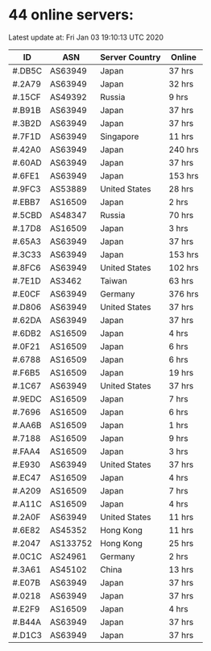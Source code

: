 # 44 online servers:

Latest update at: Fri Jan 03 19:10:13 UTC 2020

| ID | ASN | Server Country | Online |
| -- | --- | -------------- | ------ |
| #.DB5C | AS63949 | Japan | 37 hrs |
| #.2A79 | AS63949 | Japan | 32 hrs |
| #.15CF | AS49392 | Russia | 9 hrs |
| #.B91B | AS63949 | Japan | 37 hrs |
| #.3B2D | AS63949 | Japan | 37 hrs |
| #.7F1D | AS63949 | Singapore | 11 hrs |
| #.42A0 | AS63949 | Japan | 240 hrs |
| #.60AD | AS63949 | Japan | 37 hrs |
| #.6FE1 | AS63949 | Japan | 153 hrs |
| #.9FC3 | AS53889 | United States | 28 hrs |
| #.EBB7 | AS16509 | Japan | 2 hrs |
| #.5CBD | AS48347 | Russia | 70 hrs |
| #.17D8 | AS16509 | Japan | 3 hrs |
| #.65A3 | AS63949 | Japan | 37 hrs |
| #.3C33 | AS63949 | Japan | 153 hrs |
| #.8FC6 | AS63949 | United States | 102 hrs |
| #.7E1D | AS3462 | Taiwan | 63 hrs |
| #.E0CF | AS63949 | Germany | 376 hrs |
| #.D806 | AS63949 | United States | 37 hrs |
| #.62DA | AS63949 | Japan | 37 hrs |
| #.6DB2 | AS16509 | Japan | 4 hrs |
| #.0F21 | AS16509 | Japan | 6 hrs |
| #.6788 | AS16509 | Japan | 6 hrs |
| #.F6B5 | AS16509 | Japan | 19 hrs |
| #.1C67 | AS63949 | United States | 37 hrs |
| #.9EDC | AS16509 | Japan | 7 hrs |
| #.7696 | AS16509 | Japan | 6 hrs |
| #.AA6B | AS16509 | Japan | 1 hrs |
| #.7188 | AS16509 | Japan | 9 hrs |
| #.FAA4 | AS16509 | Japan | 3 hrs |
| #.E930 | AS63949 | United States | 37 hrs |
| #.EC47 | AS16509 | Japan | 4 hrs |
| #.A209 | AS16509 | Japan | 7 hrs |
| #.A11C | AS16509 | Japan | 4 hrs |
| #.2A0F | AS63949 | United States | 11 hrs |
| #.6E82 | AS45352 | Hong Kong | 11 hrs |
| #.2047 | AS133752 | Hong Kong | 25 hrs |
| #.0C1C | AS24961 | Germany | 2 hrs |
| #.3A61 | AS45102 | China | 13 hrs |
| #.E07B | AS63949 | Japan | 37 hrs |
| #.0218 | AS63949 | Japan | 37 hrs |
| #.E2F9 | AS16509 | Japan | 4 hrs |
| #.B44A | AS63949 | Japan | 37 hrs |
| #.D1C3 | AS63949 | Japan | 37 hrs |

